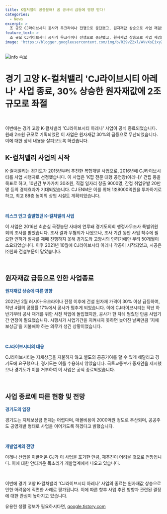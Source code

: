 ```yaml
---
title: K컬처밸리 공중분해! 꿈 공사비 급등에 영향 받다!
categories:
  - News
excerpt: >
  조 규모 CJ라이브시티 공사가 우크라이나 전쟁으로 중단됐고, 원자재값 상승으로 사업 재검토가 필요해졌다. 경기도는 아레나 사업을 공공개발로 재개하겠다고 밝혀냈지만, 업계에서는 CJ의 포기로 재추진 어려울 것이라는 우려가 나온다. CJ라이브시티는 경기도와의 합의 불가로 아레나 사업을 공식 종료했다. 
feature_text: >
  조 규모 CJ라이브시티 공사가 우크라이나 전쟁으로 중단됐고, 원자재값 상승으로 사업 재검토가 필요해졌다. 경기도는 아레나 사업을 공공개발로 재개하겠다고 밝혀냈지만, 업계에서는 CJ의 포기로 재추진 어려울 것이라는 우려가 나온다. CJ라이브시티는 경기도와의 합의 불가로 아레나 사업을 공식 종료했다. 
image: 'https://blogger.googleusercontent.com/img/b/R29vZ2xl/AVvXsEixyZcFfHzMRdzZMjFBmAUKJYCLCGyLL1o632UiGVXcaFdKo_bkvkuCioo0uUKlGfBVcT3P84aROyZIXSBEx3Aw5nCQ3pTgDom1WDC4m8eifvWiAmWEEVb4x6G_l8C0QH225ldMjyaFvpxGEBGNO37VmDTDMHGhJPq73UglMfDca1-0aw/s1600/blogspot.png'
---
```


<p><img src="https://blogger.googleusercontent.com/img/b/R29vZ2xl/AVvXsEixyZcFfHzMRdzZMjFBmAUKJYCLCGyLL1o632UiGVXcaFdKo_bkvkuCioo0uUKlGfBVcT3P84aROyZIXSBEx3Aw5nCQ3pTgDom1WDC4m8eifvWiAmWEEVb4x6G_l8C0QH225ldMjyaFvpxGEBGNO37VmDTDMHGhJPq73UglMfDca1-0aw/s1600/blogspot.png" alt="info 속보" /></p>

<h1>경기 고양 K-컬처밸리 'CJ라이브시티 아레나' 사업 종료, 30% 상승한 원자재값에 2조규모로 좌절</h1>

<p data-ke-size="size16">&nbsp;</p>

<p>이번에는 경기 고양 K-컬처밸리 'CJ라이브시티 아레나' 사업이 공식 종료되었습니다. 원래 2조원 규모로 기획되었던 이 사업은 원자재값 30%의 급등으로 무산되었습니다. 이에 대한 상세 내용을 살펴보도록 하겠습니다.</p>

<h2 data-ke-size="size26">K-컬처밸리 사업의 시작</h2>

<p data-ke-size="size16">K-컬처밸리는 경기도가 2015년부터 추진한 복합개발 사업으로, 2016년에 CJ라이브시티를 사업 시행자로 선정했습니다. 이 사업은 'K팝 전문 대형 공연장(아레나)' 건립 등을 목표로 하고, 10년간 부가가치 30조원, 직접 일자리 창출 9000명, 간접 취업유발 20만명 등의 경제효과가 기대되었습니다. CJ ENM은 이를 위해 1조8000억원을 투자하기로 하고, 최고 88층 높이의 상업 시설도 계획되었습니다.</p>

<p data-ke-size="size16">&nbsp;</p>

<p><b><span style="color: #1a5490;">리스크 안고 출발했던 K-컬처밸리 사업</span></b></p>

<p data-ke-size="size16">이 사업은 2016년 최순실 국정농단 사태에 연루돼 경기도의회 행정사무조사 특별위원회의 조사를 받았습니다. 조사 결과 무혐의가 나왔으나, 조사 기간 동안 사업 착수에 필요한 인허가 절차를 제때 진행하지 못해 경기도와 고양시의 인허가에만 무려 50개월이 소요되었습니다. 이후 2021년 10월에 CJ라이브시티 아레나 착공이 시작되었고, 시공은 ㈜한화 건설부문이 맡았습니다.</p>

<p data-ke-size="size16">&nbsp;</p>

<h2 data-ke-size="size26">원자재값 급등으로 인한 사업종료</h2>

<p data-ke-size="size16"><b><span style="color: #1a5490;">원자재값 상승에 따른 영향</span></b></p>

<p data-ke-size="size16">2022년 2월 러시아-우크라이나 전쟁 이후에 건설 원자재 가격이 30% 이상 급등하여, 작년 4월의 공정률 17%에서 공사가 멈추게 되었습니다. 이에 CJ라이브시티는 작년 하반기부터 공사 재개를 위한 사전 작업에 돌입했지만, 공사가 한 차례 멈췄던 만큼 사업기간 연장이 필요했습니다. 시행사가 사업기간을 지켜내지 못하면 늦어진 날짜만큼 '지체보상금'을 지불해야 하는 의무가 생긴 상황이었습니다.</p>

<p data-ke-size="size16">&nbsp;</p>

<p><b><span style="color: #1a5490;">CJ라이브시티의 대응</span></b></p>

<p data-ke-size="size16">CJ라이브시티는 지체상금을 지불하지 않고 별도의 공공기여를 할 수 있게 해달라고 경기도에 요구했으나, 경기도는 이를 수용하지 않았습니다. 국토교통부가 중재안을 제시했으나 경기도가 이를 거부하여 이 사업은 공식 종료되었습니다.</p>

<p data-ke-size="size16">&nbsp;</p>

<h2 data-ke-size="size26">사업 종료에 따른 현황 및 전망</h2>

<p data-ke-size="size16"><b><span style="color: #1a5490;">경기도의 입장</span></b></p>

<p data-ke-size="size16">경기도는 지체보상금 면제는 어렵다며, 매몰비용이 2000억원 정도로 추산되며, 공공주도 공영개발 형태로 사업을 이어가도록 하겠다고 밝혔습니다.</p>

<p data-ke-size="size16">&nbsp;</p>

<p><b><span style="color: #1a5490;">개발업계의 전망</span></b></p>

<p data-ke-size="size16">아레나 산업을 이끌어온 CJ가 이 사업을 포기한 만큼, 재추진이 어려울 것으로 전망됩니다. 이에 대한 안타까운 목소리가 개발업계에서 나오고 있습니다.</p>

<p data-ke-size="size16">&nbsp;</p>

<p>이번에 경기 고양 K-컬처밸리 'CJ라이브시티 아레나' 사업의 종료는 원자재값 상승으로 인한 어려움에 직면한 사례로 평가됩니다. 이에 따른 향후 사업 추진 방향과 관련된 결정에 대한 관심이 높아지고 있습니다.</p></p>
유용한 생활 정보가 필요하시다면, <a href="https://qoogle.tistory.com" rel="dofollow">qoogle.tistory.com</a>


